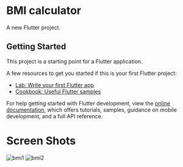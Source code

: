 # BMI calculator

A new Flutter project.

## Getting Started

This project is a starting point for a Flutter application.

A few resources to get you started if this is your first Flutter project:

- [Lab: Write your first Flutter app](https://docs.flutter.dev/get-started/codelab)
- [Cookbook: Useful Flutter samples](https://docs.flutter.dev/cookbook)

For help getting started with Flutter development, view the
[online documentation](https://docs.flutter.dev/), which offers tutorials,
samples, guidance on mobile development, and a full API reference.

# Screen Shots
![bmi1](https://user-images.githubusercontent.com/78043800/210854112-c28008ab-bab7-47f9-9f43-479a664893fa.jpg)
![bmi2](https://user-images.githubusercontent.com/78043800/210854136-7891d182-929b-430f-93c5-4b7af567b979.jpg)
